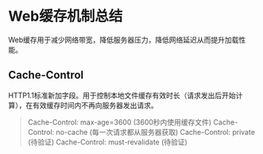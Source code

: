# Web缓存机制总结

Web缓存用于减少网络带宽，降低服务器压力，降低网络延迟从而提升加载性能。

## Cache-Control
HTTP1.1标准新加字段。用于控制本地文件缓存有效时长（请求发出后开始计算），在有效缓存时间内不再向服务器发出请求。
> Cache-Control: max-age=3600 (3600秒内使用缓存文件)
> Cache-Control: no-cache (每一次请求都从服务器获取)
> Cache-Control: private (待验证)
> Cache-Control: must-revalidate (待验证)